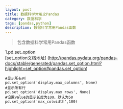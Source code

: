 ```yaml
---
layout: post
title: 数据科学常用之Pandas
category: 数据科学
tags: [pandas,python]
description: 数据科学常用Pandas函数
---
```


>包含数据科学常用Pandas函数

1.pd.set_option   
[set_option文档地址]  (http://pandas.pydata.org/pandas-docs/stable/generated/pandas.set_option.html?highlight=set_option#pandas.set_option)  
```
#显示所有列
pd.set_option('display.max_columns', None)
#显示所有行
pd.set_option('display.max_rows', None)
#设置value的显示长度为100，默认为50
pd.set_option('max_colwidth',100)
```


